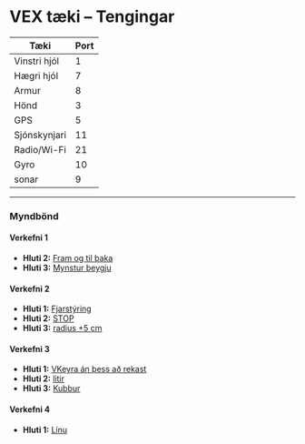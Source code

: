 # VEX tæki – Tengingar

| Tæki          | Port |
|---------------|------|
| Vinstri hjól  | 1    |
| Hægri hjól    | 7    |
| Armur         | 8    |
| Hönd          | 3    |
| GPS           | 5    |
| Sjónskynjari  | 11   |
| Radio/Wi-Fi   | 21   |
| Gyro          | 10   |
| sonar         | 9    |

---

### Myndbönd

#### Verkefni 1
- **Hluti 2:** [Fram og til baka](https://youtube.com/shorts/O_ZEImKa--s?si=UmXG1alzCJKqVmWf)  
- **Hluti 3:** [Mynstur beygju](https://youtu.be/ra2M4qTgpgI?si=Adtg2VS0mG3LrYpn)  

#### Verkefni 2
- **Hluti 1:** [Fjarstýring](https://youtube.com/shorts/C74RVPIu3U0?si=MVkDqU9fu-RDNu-c)
- **Hluti 2:** [STOP](https://www.youtube.com/shorts/wRAlh0qSgSU)
- **Hluti 3:** [radius +5 cm](https://www.youtube.com/watch?v=KNwzVBTjv-Q)

#### Verkefni 3
- **Hluti 1:** [VKeyra án þess að rekast](https://youtube.com/shorts/fDPcqkLtboE?si=-4YRlwlaHDiazGRe)  
- **Hluti 2:** [litir](https://youtu.be/YKrZClAZxAE?si=_drlIxpZmCIL3-PL)
- **Hluti 3:** [Kubbur](https://www.youtube.com/watch?v=ZsRIMMhsPGU)

#### Verkefni 4
- **Hluti 1:** [Línu](https://www.youtube.com/shorts/2OXypMzWbQ0)  

